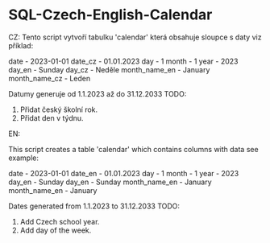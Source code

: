 # SQL-Czech-English-Calendar


CZ:
Tento script vytvoří tabulku 'calendar' která obsahuje sloupce s daty viz příklad:

date - 2023-01-01
date_cz - 01.01.2023
day - 1
month - 1
year - 2023
day_en - Sunday
day_cz - Neděle
month_name_en - January
month_name_cz - Leden

Datumy generuje od 1.1.2023 až do 31.12.2033
TODO: 
1) Přidat český školní rok.
2) Přidat den v týdnu.


EN:

This script creates a table 'calendar' which contains columns with data see example:

date - 2023-01-01
date_en - 01.01.2023
day - 1
month - 1
year - 2023
day_en - Sunday
day_en - Sunday
month_name_en - January
month_name_en - January

Dates generated from 1.1.2023 to 31.12.2033
TODO: 
1) Add Czech school year.
2) Add day of the week.
